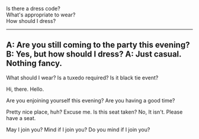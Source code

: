 Is there a dress code?  
What's appropriate to wear?  
How should I dress?  

---
A: Are you still coming to the party this evening?
B: Yes, but how should I dress?
A: Just casual. Nothing fancy.
---

What should I wear?
Is a tuxedo required?
Is it black tie event?

Hi, there.
Hello.

Are you enjoining yourself this evening?
Are you having a good time?

Pretty nice place, huh?
Excuse me. Is this seat taken?
No, It isn't. Please have a seat.

May I join you?
Mind if I join you?
Do you mind if I join you?
